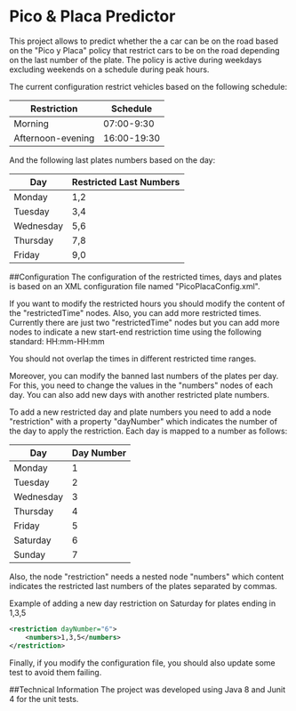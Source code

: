 # Pico & Placa Predictor
This project allows to predict whether the a car can be on the road based on the "Pico y Placa" policy that restrict cars to be on the road depending on the last number of the plate.
The policy is active during weekdays excluding weekends on a schedule during peak hours.

The current configuration restrict vehicles based on the following schedule:

Restriction | Schedule
-----------|---------
Morning | 07:00-9:30
Afternoon-evening | 16:00-19:30



And the following last plates numbers based on the day:

Day  | Restricted Last Numbers
---- | -------------
Monday | 1,2
Tuesday | 3,4
Wednesday | 5,6
Thursday | 7,8
Friday | 9,0



##Configuration
The configuration of the restricted times, days and plates is based on an XML configuration file named "PicoPlacaConfig.xml".

If you want to modify the restricted hours you should modify the content of the "restrictedTime" nodes.
Also, you can add more restricted times. Currently there are just two "restrictedTime" nodes but you can add more nodes to indicate a new start-end restriction time using the following standard:
HH:mm-HH:mm 

You should not overlap the times in different restricted time ranges.

Moreover, you can modify the banned last numbers of the plates per day. For this, you need to change the values in the "numbers" nodes of each day. You can also add new days with another restricted plate numbers.

To add a new restricted day and plate numbers you need to add a node "restriction" with a property "dayNumber" which indicates the number of the day to apply the restriction. Each day is mapped to a number as follows:

Day | Day Number
----|-----
Monday | 1 
Tuesday | 2
Wednesday | 3
Thursday | 4
Friday | 5
Saturday | 6
Sunday | 7   

Also, the node "restriction" needs a nested node "numbers" which content indicates the restricted last numbers of the plates separated by commas.

Example of adding a new day restriction on Saturday for plates ending in 1,3,5

```xml
<restriction dayNumber="6">
    <numbers>1,3,5</numbers>
</restriction>
```

Finally, if you modify the configuration file, you should also update some test to avoid them failing.

##Technical Information
The project was developed using Java 8 and Junit 4 for the unit tests.

## 